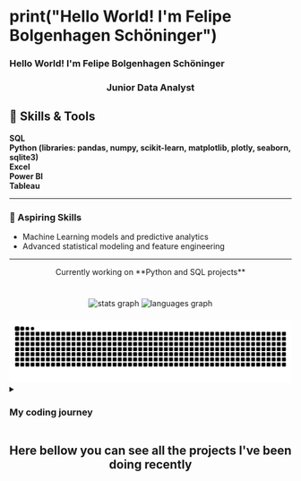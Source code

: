 <h1> print("Hello World! I'm Felipe Bolgenhagen Schöninger")</h1>

###

<h3>Hello World! I'm Felipe Bolgenhagen Schöninger</h3>
<h3 align="center">Junior Data Analyst</h3>



###
## 🧰 Skills & Tools
**SQL**  
**Python (libraries: pandas, numpy, scikit-learn, matplotlib, plotly, seaborn, sqlite3)**  
**Excel**  
**Power BI**  
**Tableau**

---

### 🌱 Aspiring Skills
- Machine Learning models and predictive analytics  
- Advanced statistical modeling and feature engineering  

---

<p align="center">Currently working on **Python and SQL projects**</p>


#

###

<div align="center">
  <img src="https://github-readme-stats.vercel.app/api?username=Bolgenhagen&hide_title=false&hide_rank=false&show_icons=true&include_all_commits=true&count_private=true&disable_animations=false&theme=dracula&locale=en&hide_border=false&order=1" height="150" alt="stats graph"  />
  <img src="https://github-readme-stats.vercel.app/api/top-langs?username=Bolgenhagen&locale=en&hide_title=false&layout=compact&card_width=320&langs_count=5&theme=dracula&hide_border=false&order=2" height="150" alt="languages graph"  />
</div>

###

<img src="https://raw.githubusercontent.com/Bolgenhagen/Bolgenhagen/output/snake.svg" alt="Snake animation" />

<details>
  <summary><h3> My coding journey </h3></summary> 
  <p>My journey into programming started during my Erasmus internship when I took a programming subject. At first, it felt overwhelming, and I nearly gave up, believing it was too difficult. I passed the subject, but programming didn’t seem like my path at the time. However, that changed when I joined a research institute and saw colleagues working with Python and R. Inspired by their work, I saw programming as a personal challenge I wanted to overcome.</p>
  <p>Determined to improve, I took courses, practiced, and eventually succeeded—earning my first certificate in Data Analysis with Python. Alongside this, I was selected for a master’s thesis investigating stress responses in aquaculture fish using transcriptomics and proteomics. This gave me the perfect opportunity to apply my Python and R skills, creating visualizations like heatmaps, volcano plots, and boxplots. I also learned to work with remote servers using MobaXterm and gained experience in Bash scripting.</p>
  <p>What once seemed impossible became one of my greatest strengths. Programming is now an essential part of my research, and I’m excited to continue growing in bioinformatics and computational biology.</p>
</details>

###

<h2 align="center">Here bellow you can see all the projects I've been doing recently</h2>

###
